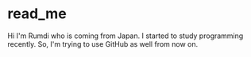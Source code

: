 # read_me
Hi I'm Rumdi who is coming from Japan. I started to study programming recently.
So, I'm trying to use GitHub as well from now on.


